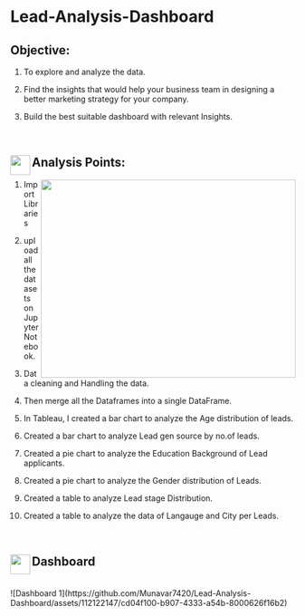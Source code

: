 # Lead-Analysis-Dashboard

## Objective:
1. To explore and analyze the data.
   
3. Find the insights that would help your business team in designing a better marketing strategy for your company.
   
5. Build the best suitable dashboard with relevant Insights.

<br>
<h2>
<p><img align="left" height=35 width=35 src="https://assets.materialup.com/uploads/805362d3-e9d6-4aa7-b314-ed9dde22558b/preview.gif"/></p> Analysis Points:
</h2>
<p><img align="right" height=350 width=450 src="https://media4.giphy.com/media/v1.Y2lkPTc5MGI3NjExdThxczg4a2U2MHh1MjJ5aTVraHk1a3Awc3d4Z3JrYXIwYjg4YjFrZyZlcD12MV9pbnRlcm5hbF9naWZfYnlfaWQmY3Q9Zw/3oKIPEqDGUULpEU0aQ/giphy.gif"/></p>

1. Import Libraries 

2. upload all the datasets on Jupyter Notebook.

3. Data cleaning and Handling the data.

4. Then merge all the Dataframes into a single DataFrame.

5. In Tableau, I created a bar chart to analyze the Age distribution of leads.

6. Created a bar chart to analyze Lead gen source by no.of leads.

7. Created a pie chart to analyze the Education Background of Lead applicants.

8. Created a pie chart to analyze the Gender distribution of Leads.

9. Created a table to analyze Lead stage Distribution.

10. Created a table to analyze the data of Langauge and City per Leads.

<br>
<h2>
<p><img align="left" height=35 width=35 src="https://i.pinimg.com/originals/a2/70/d2/a270d270d5ca184422cf980475b99e24.gif"/></p> Dashboard
</h2>
<br>
![Dashboard 1](https://github.com/Munavar7420/Lead-Analysis-Dashboard/assets/112122147/cd04f100-b907-4333-a54b-8000626f16b2)
